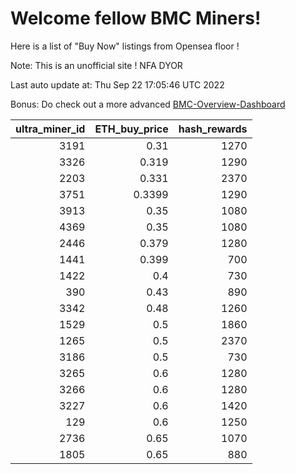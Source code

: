 # Welcome fellow BMC Miners!
Here is a list of "Buy Now" listings from Opensea floor !

Note: This is an unofficial site ! NFA DYOR

Last auto update at: Thu Sep 22 17:05:46 UTC 2022

Bonus: Do check out a more advanced [BMC-Overview-Dashboard](https://dune.com/defifunk/BMC-Overview-Dashboard)


|   ultra_miner_id |   ETH_buy_price |   hash_rewards |
|-----------------:|----------------:|---------------:|
|             3191 |          0.31   |           1270 |
|             3326 |          0.319  |           1290 |
|             2203 |          0.331  |           2370 |
|             3751 |          0.3399 |           1290 |
|             3913 |          0.35   |           1080 |
|             4369 |          0.35   |           1080 |
|             2446 |          0.379  |           1280 |
|             1441 |          0.399  |            700 |
|             1422 |          0.4    |            730 |
|              390 |          0.43   |            890 |
|             3342 |          0.48   |           1260 |
|             1529 |          0.5    |           1860 |
|             1265 |          0.5    |           2370 |
|             3186 |          0.5    |            730 |
|             3265 |          0.6    |           1280 |
|             3266 |          0.6    |           1280 |
|             3227 |          0.6    |           1420 |
|              129 |          0.6    |           1250 |
|             2736 |          0.65   |           1070 |
|             1805 |          0.65   |            880 |